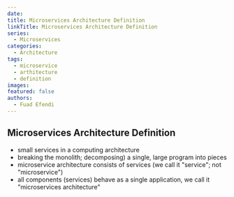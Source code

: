 ```yaml
---
date: 
title: Microservices Architecture Definition
linkTitle: Microservices Architecture Definition
series:
  - Microservices
categories:
  - Architecture
tags:
  - microservice
  - arthitecture
  - definition
images:
featured: false
authors:
  - Fuad Efendi
---
```


## Microservices Architecture Definition

- small services in a computing architecture
- breaking the monolith; decomposing) a single, large program into pieces
- microservice architecture consists of services (we call it "service"; not "microservice")
- all components (services) behave as a single application, we call it "microservices architecture"
